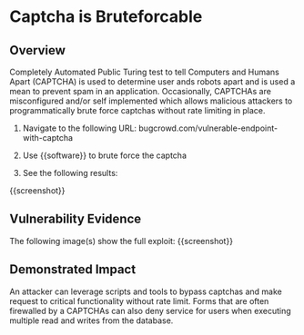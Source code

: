 # Captcha is Bruteforcable

## Overview
Completely Automated Public Turing test to tell Computers and Humans Apart (CAPTCHA) is used to determine user ands robots apart and is used a mean to prevent spam in an application. Occasionally, CAPTCHAs are misconfigured and/or self implemented which allows malicious attackers to programmatically brute force captchas without rate limiting in place.

<!--
**Please replace text in each section below**

HTTPS not Available or HTTP by default on Login Page Vulnerability Report

Resources:

- <https://owasp.org/www-project-top-ten/2017/A3_2017-Sensitive_Data_Exposure

## Walkthrough & PoC

<!-- Provide a step-by-step walkthrough on how to access the vulnerable injection point, and how to exploit the vulnerability.
Adding a dot-pointed walkthrough with relevant screenshots will speed triage time and result in faster rewards!

Example:

1. Browse to the URL <www.inscope.com/login>
1. Attempt to sign into the website using the login button
1. Observe the page running on HTTP as default

1. Run the following command on a machine with cURL installed
```bash
curl -I www.inscope.com/login
```
1. Observe the repsonse showing a 200 OK on the HTTP response

 -->

1. Navigate to the following URL: bugcrowd.com/vulnerable-endpoint-with-captcha

1. Use {{software}} to brute force the captcha

1. See the following results:

{{screenshot}}

## Vulnerability Evidence

<!-- 
Your submission MUST include evidence of the vulnerability and not be theoretical in nature.

This can include a cURL response from the website showing that HTTP is default or HTTPS is not avalible.
 -->

The following image(s) show the full exploit:
{{screenshot}}

## Demonstrated Impact
<!--
Demonstrating increased impact results in higher rewards! 

Credentials transmitted over HTTP are transmitted in Plaintext, allowing any attacker to intercept these requests, and obtain the login credentials for that user. 
-->

An attacker can leverage scripts and tools to bypass captchas and make request to critical functionality without rate limit. Forms that are often firewalled by a CAPTCHAs can also deny service for users when executing multiple read and writes from the database.



